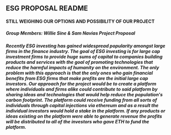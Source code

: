 ## ESG PROPOSAL README


#### STILL WEIGHING OUR OPTIONS AND POSSIBILITY OF OUR PROJECT


##### Group Members: Willie Sine & Sam Navias Project Proposal

##### Recently ESG investing has gained widespread popularity amongst large firms in the finance industry. The goal of ESG investing is for large cap investment firms to provide huge sums of capital to companies building products and services with the goal of promoting technologies that reduce the harmful impacts of humanity on the environment.  The only problem with this approach is that the only ones who gain financial benefits from ESG firms that make profits are the initial large cap investors.  Our approach for the project would be to create a platform where individuals and firms alike could contribute to said platform by sharing ideas and technologies that would help reduce the population's carbon footprint.  The platform could receive funding from all sorts of individuals through capital injections via ethereum and as a result the individual investors would hold a stake in the platform.  If any products or ideas existing on the platform were able to generate revenue the profits will be distributed to all of the investors who gave ETH to fund the platform.

